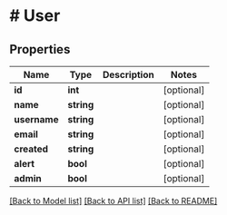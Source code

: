 # # User

## Properties

Name | Type | Description | Notes
------------ | ------------- | ------------- | -------------
**id** | **int** |  | [optional]
**name** | **string** |  | [optional]
**username** | **string** |  | [optional]
**email** | **string** |  | [optional]
**created** | **string** |  | [optional]
**alert** | **bool** |  | [optional]
**admin** | **bool** |  | [optional]

[[Back to Model list]](../../README.md#models) [[Back to API list]](../../README.md#endpoints) [[Back to README]](../../README.md)
